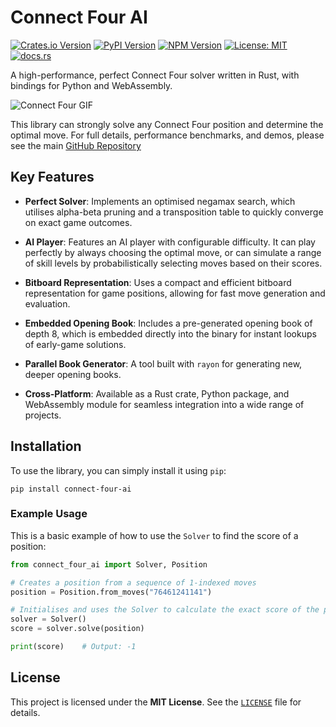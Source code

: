 # Connect Four AI

[![Crates.io Version](https://img.shields.io/crates/v/connect-four-ai)](https://crates.io/crates/connect-four-ai)
[![PyPI Version](https://img.shields.io/pypi/v/connect-four-ai)](https://pypi.org/project/connect-four-ai)
[![NPM Version](https://img.shields.io/npm/v/connect-four-ai-wasm)](https://www.npmjs.com/package/connect-four-ai-wasm)
[![License: MIT](https://img.shields.io/badge/License-MIT-yellow.svg)](https://github.com/benjaminrall/connect-four-ai/blob/main/LICENSE)
[![docs.rs](https://img.shields.io/docsrs/connect-four-ai)](https://docs.rs/connect-four-ai)

A high-performance, perfect Connect Four solver written in Rust, with bindings for Python and WebAssembly.

![Connect Four GIF](https://github.com/user-attachments/assets/bb7dff1f-3a27-4f0a-b6ab-b46f19df6fd6)

This library can strongly solve any Connect Four position and determine the optimal move.
For full details, performance benchmarks, and demos, please see the main
[GitHub Repository](https://github.com/benjaminrall/connect-four-ai)

## Key Features

- **Perfect Solver**: Implements an optimised negamax search,
  which utilises alpha-beta pruning and a transposition table
  to quickly converge on exact game outcomes.

- **AI Player**: Features an AI player with configurable difficulty. It can play
  perfectly by always choosing the optimal move, or can simulate a range of
  skill levels by probabilistically selecting moves based on their scores.

- **Bitboard Representation**: Uses a compact and efficient bitboard representation for
  game positions, allowing for fast move generation and evaluation.

- **Embedded Opening Book**: Includes a pre-generated opening book of depth 8, which is
  embedded directly into the binary for instant lookups of early-game solutions.

- **Parallel Book Generator**: A tool built with `rayon` for generating new, deeper
  opening books.

- **Cross-Platform**: Available as a Rust crate, Python package, and WebAssembly module for
  seamless integration into a wide range of projects.

## Installation

To use the library, you can simply install it using `pip`:

```shell
pip install connect-four-ai
```

### Example Usage

This is a basic example of how to use the `Solver` to find the score of a position:

```python
from connect_four_ai import Solver, Position

# Creates a position from a sequence of 1-indexed moves
position = Position.from_moves("76461241141")

# Initialises and uses the Solver to calculate the exact score of the position
solver = Solver()
score = solver.solve(position)

print(score)    # Output: -1
```

## License

This project is licensed under the **MIT License**. See the [`LICENSE`](https://github.com/benjaminrall/connect-four-ai/blob/main/LICENSE) file for details.
